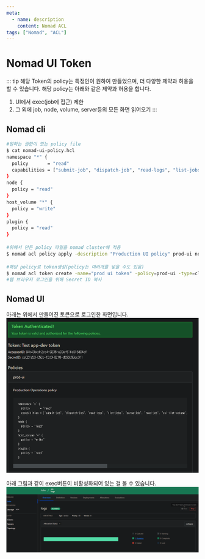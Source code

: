 ```yaml
---
meta:
  - name: description
    content: Nomad ACL
tags: ["Nomad", "ACL"]
---
```


# Nomad UI Token 
::: tip
해당 Token의 policy는 특정인이 원하여 만들었으며, 더 다양한 제약과 허용을 할 수 있습니다. 해당 policy는 아래와 같은 제약과 허용을 합니다.
1. UI에서 exec(job에 접근) 제한
2. 그 외에 job, node, volume, server등의 모든 화면 읽어오기
:::

## Nomad cli

```bash
#원하는 권한이 있는 policy file
$ cat nomad-ui-policy.hcl
namespace "*" {
  policy       = "read"
  capabilities = ["submit-job", "dispatch-job", "read-logs", "list-jobs", "parse-job", "read-job", "csi-list-volume", "csi-read-volume", "list-scaling-policies", "read-scaling-policy", "read-job-scaling", "read-fs"]
}
node {
  policy = "read"
}
host_volume "*" {
  policy = "write"
}
plugin {
  policy = "read"
}

#위에서 만든 policy 파일을 nomad cluster에 적용
$ nomad acl policy apply -description "Production UI policy" prod-ui nomad-ui-policy.hcl

#해당 policy로 token생성(policy는 여러개를 넣을 수도 있음)
$ nomad acl token create -name="prod ui token" -policy=prod-ui -type=client | tee ui-prod.token
#웹 브라우저 로그인을 위해 Secret ID 복사
```

## Nomad UI
아래는 위에서 만들어진 토큰으로 로그인한 화면입니다.
![TokenLogin](./image/token_login.png)

아래 그림과 같이 exec버튼이 비활성화되어 있는 걸 볼 수 있습니다.
![exec비활성화](./image/not_exec.png)
